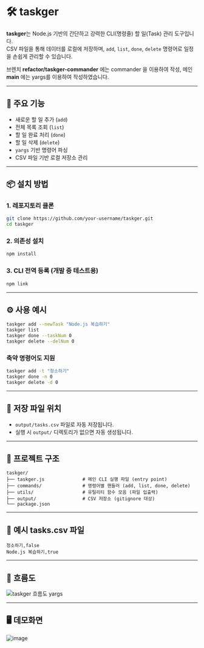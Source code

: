 # 🛠️ taskger

**taskger**는 Node.js 기반의 간단하고 강력한 CLI(명령줄) 할 일(Task) 관리 도구입니다.  
CSV 파일을 통해 데이터를 로컬에 저장하며, `add`, `list`, `done`, `delete` 명령어로 일정을 손쉽게 관리할 수 있습니다.

브렌치 **refactor/taskger-commander** 에는 commander 을 이용하여 작성,
메인 **main** 에는 yargs를 이용하여 작성하였습니다.

---

## 🚀 주요 기능

- 새로운 할 일 추가 (`add`)
- 전체 목록 조회 (`list`)
- 할 일 완료 처리 (`done`)
- 할 일 삭제 (`delete`)
- `yargs` 기반 명령어 파싱
- CSV 파일 기반 로컬 저장소 관리

---

## 📦 설치 방법

### 1. 레포지토리 클론

```bash
git clone https://github.com/your-username/taskger.git
cd taskger
```

### 2. 의존성 설치

```bash
npm install
```

### 3. CLI 전역 등록 (개발 중 테스트용)

```bash
npm link
```

---

## ⚙️ 사용 예시

```bash
taskger add --newTask "Node.js 복습하기"
taskger list
taskger done --taskNum 0
taskger delete --delNum 0
```

### 축약 명령어도 지원

```bash
taskger add -t "청소하기"
taskger done -n 0
taskger delete -d 0
```

---

## 🧾 저장 파일 위치

- `output/tasks.csv` 파일로 자동 저장됩니다.
- 실행 시 `output/` 디렉토리가 없으면 자동 생성됩니다.

---

## 📁 프로젝트 구조

```
taskger/
├── taskger.js              # 메인 CLI 실행 파일 (entry point)
├── commands/               # 명령어별 핸들러 (add, list, done, delete)
├── utils/                  # 유틸리티 함수 모음 (파일 입출력)
├── output/                 # CSV 저장소 (gitignore 대상)
└── package.json
```

---

## 📄 예시 tasks.csv 파일

```
청소하기,false
Node.js 복습하기,true
```

---

## 📂 흐름도

![taskger 흐름도 yargs](https://github.com/user-attachments/assets/7b9ce54a-decf-45a0-bfb7-5fdccc9bae3c)


---

## 🖥️ 데모화면

![image](https://github.com/user-attachments/assets/ee4a5786-9628-4ed3-9863-f6b37f0a822a)
